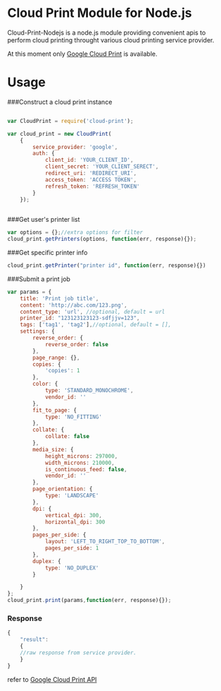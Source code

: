 Cloud Print Module for Node.js
========================

Cloud-Print-Nodejs is a node.js module providing convenient apis to perform cloud printing throught various cloud printing service provider.

At this moment only [Google Cloud Print](https://www.google.com/cloudprint) is available.

Usage
========================

###Construct a cloud print instance

```js

var CloudPrint = require('cloud-print');

var cloud_print = new CloudPrint(
    {
        service_provider: 'google',
        auth: {
            client_id: 'YOUR_CLIENT_ID',
            client_secret: 'YOUR_CLIENT_SERECT',
            redirect_uri: 'REDIRECT_URI',
            access_token: 'ACCESS TOKEN',
            refresh_token: 'REFRESH_TOKEN'
        }
    });
    
```


###Get user's printer list

```js
var options = {};//extra options for filter
cloud_print.getPrinters(options, function(err, response){});
```

###Get specific printer info

```js
cloud_print.getPrinter("printer id", function(err, response){})
```

###Submit a print job

```js
var params = {
	title: 'Print job title',
	content: 'http://abc.com/123.png',
	content_type: 'url', //optional, default = url
	printer_id: "123123123123-sdfjjv=123",
	tags: ['tag1', 'tag2'],//optional, default = [],
	settings: {
		reverse_order: {
			reverse_order: false
		},
		page_range: {},
		copies: {
			'copies': 1
		},
		color: {
			type: 'STANDARD_MONOCHROME',
			vendor_id: ''
		},
		fit_to_page: {
			type: 'NO_FITTING'
		},
		collate: {
			collate: false
		},
		media_size: {
			height_microns: 297000,
			width_microns: 210000,
			is_continuous_feed: false,
			vendor_id: ''
		},
		page_orientation: {
			type: 'LANDSCAPE'
		},
		dpi: {
			vertical_dpi: 300,
			horizontal_dpi: 300
		},
		pages_per_side: {
			layout: 'LEFT_TO_RIGHT_TOP_TO_BOTTOM',
			pages_per_side: 1
		},
		duplex: {
			type: 'NO_DUPLEX'
		}

	}
};
cloud_print.print(params,function(err, response){});
```

### Response

```js
{
    "result":
    {
    //raw response from service provider.
    }
}


```
refer to [Google Cloud Print API](https://developers.google.com/cloud-print/docs/appInterfaces)


